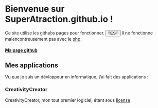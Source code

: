 # Bienvenue sur SuperAtraction.github.io !
<script type="javascript">function a(){alert("e")}</script>
Ce site utilise les githubs pages pour fonctionner.
<input type="button" class="btn btn-github" value="TEST" onClick="a()">
Il ne fonctionne malencontreusement pas avec le [php](https://www.php.net/manual/fr/).
#### [Ma page github](https://github.com/SuperAtraction/)
## Mes applications
Vu que je suis un dévloppeur en informatique, j'ai fait des applications :
### CreativityCreator
CreativityCreator, mon tout premier logiciel, étant sous [license](License.html)<br>
